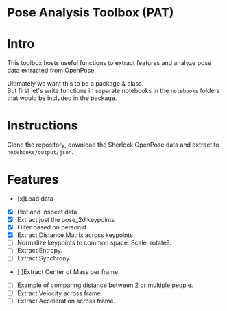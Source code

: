 # Pose Analysis Toolbox (PAT)

# Intro
This toolbox hosts useful functions to extract features and analyze pose data extracted from OpenPose.  

Ultimately we want this to be a package & class.  
But first let's write functions in separate notebooks in the `notebooks` folders that would be included in the package.

# Instructions
Clone the repository, download the Sherlock OpenPose data and extract to `notebooks/output/json`.

# Features
- [x]Load data
- [x] Plot and inspect data
- [x] Extract just the pose_2d keypoints
- [x] Filter based on personid
- [x] Extract Distance Matrix across keypoints
- [ ] Normalize keypoints to common space. Scale, rotate?.
- [ ] Extract Entropy.
- [ ] Extract Synchrony.
- [ ]Extract Center of Mass per frame.
- [ ] Example of comparing distance between 2 or multiple people.
- [ ] Extract Velocity across frame.
- [ ] Extract Acceleration across frame.
